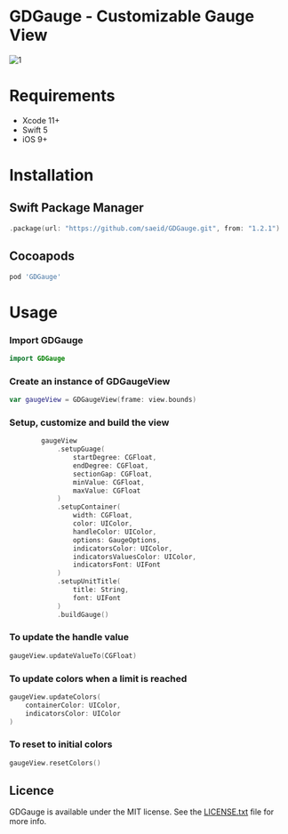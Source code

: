 # GDGauge - Customizable Gauge View

![1](https://user-images.githubusercontent.com/9967486/40322974-4ccd8c1e-5d49-11e8-9adc-8c8569335484.png)

# Requirements
- Xcode 11+
- Swift 5
- iOS 9+


# Installation

## Swift Package Manager

```swift
.package(url: "https://github.com/saeid/GDGauge.git", from: "1.2.1")
```

## Cocoapods
```ruby
pod 'GDGauge'
```

# Usage

### Import GDGauge
```swift
import GDGauge
```

### Create an instance of GDGaugeView
```swift
var gaugeView = GDGaugeView(frame: view.bounds)
```

### Setup, customize and build the view
```swift 
        gaugeView
            .setupGuage(
                startDegree: CGFloat,
                endDegree: CGFloat,
                sectionGap: CGFloat,
                minValue: CGFloat,
                maxValue: CGFloat
            )
            .setupContainer(
                width: CGFloat,
                color: UIColor,
                handleColor: UIColor,
                options: GaugeOptions,
                indicatorsColor: UIColor,
                indicatorsValuesColor: UIColor,
                indicatorsFont: UIFont
            )
            .setupUnitTitle(
                title: String,
                font: UIFont
            )
            .buildGauge()
```

### To update the handle value
```swift
gaugeView.updateValueTo(CGFloat)
```

### To update colors when a limit is reached
```swift
gaugeView.updateColors(
    containerColor: UIColor,
    indicatorsColor: UIColor
)
```

### To reset to initial colors
```swift
gaugeView.resetColors()
```

## Licence
GDGauge is available under the MIT license. See the [LICENSE.txt](https://github.com/saeid/GDGauge/blob/master/LICENSE) file for more info.
